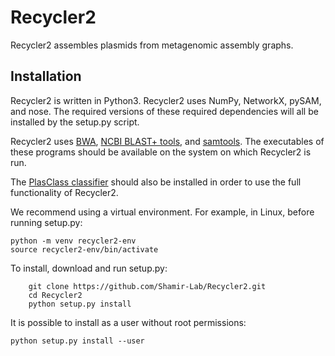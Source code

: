 # Recycler2

Recycler2 assembles plasmids from metagenomic assembly graphs.

## Installation

Recycler2 is written in Python3. Recycler2 uses NumPy, NetworkX, pySAM, and nose. The required versions of these required dependencies will all be installed by the setup.py script.

Recycler2 uses [BWA](https://github.com/lh3/bwa), [NCBI BLAST+ tools](https://blast.ncbi.nlm.nih.gov/Blast.cgi?CMD=Web&PAGE_TYPE=BlastDocs&DOC_TYPE=Download), and [samtools](https://github.com/samtools/samtools). The executables of these programs should be available on the system on which Recycler2 is run.

The [PlasClass classifier](https://github.com/Shamir-Lab/PlasClass) should also be installed in order to use the full functionality of Recycler2.

We recommend using a virtual environment. For example, in Linux, before running setup.py:
```
python -m venv recycler2-env
source recycler2-env/bin/activate
```
To install, download and run setup.py:
```
    git clone https://github.com/Shamir-Lab/Recycler2.git
    cd Recycler2
    python setup.py install
```
It is possible to install as a user without root permissions:
```
python setup.py install --user
```
